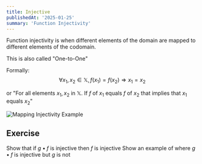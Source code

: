 ```yaml
---
title: Injective
publishedAt: '2025-01-25'
summary: 'Function Injectivity'
---
```


Function injectivity is when different elements of the domain are mapped to different elements of the codomain.

This is also called "One-to-One"

Formally:
$$\forall x_1, x_2 \in \mathbb{X}, f(x_1)=f(x_2) \Rightarrow x_1=x_2$$

or "For all elements $x_1, x_2$ in $\mathbb{X}$. If $f$ of $x_1$ equals $f$ of $x_2$ that implies that $x_1$ equals $x_2$"

<img 
  src="/assets/Injective.png" 
  alt="Mapping Injectivity Example" 
  width={600} 
  height={400} 
/>

## Exercise
Show that if $g \bullet f$ is injective then $f$ is injective
Show an example of where $g \bullet f$ is injective but $g$ is not